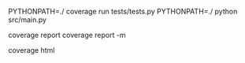 

PYTHONPATH=./ coverage run tests/tests.py
PYTHONPATH=./ python src/main.py

coverage report
coverage report -m

coverage html

